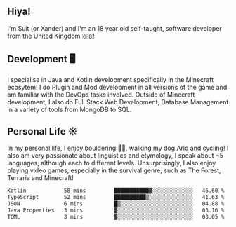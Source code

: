 ## Hiya! 
I'm Suit (or Xander) and I'm an 18 year old self-taught, software developer from the United Kingdom 🇬🇧!

Development 🖥️
---
I specialise in Java and Kotlin development specifically in the Minecraft ecosytem! 
I do Plugin and Mod development in all versions of the game and am familiar with the DevOps tasks involved.
Outside of Minecraft development, I also do Full Stack Web Development, Database Management in a variety of tools from MongoDB to SQL.

Personal Life ☀️
---
In my personal life, I enjoy bouldering 🧗‍♂️, walking my dog Arlo and cycling! I also am very passionate about linguistics and etymology, I speak about ~5 languages, although each to different levels. 
Unsurprisingly, I also enjoy playing video games, especially in the survival genre, such as The Forest, Terraria and Minecraft!
<!--START_SECTION:waka-->

```txt
Kotlin            58 mins         ███████████▓░░░░░░░░░░░░░   46.60 %
TypeScript        52 mins         ██████████▒░░░░░░░░░░░░░░   41.63 %
JSON              6 mins          █▒░░░░░░░░░░░░░░░░░░░░░░░   04.88 %
Java Properties   3 mins          ▓░░░░░░░░░░░░░░░░░░░░░░░░   03.16 %
TOML              3 mins          ▓░░░░░░░░░░░░░░░░░░░░░░░░   03.05 %
```

<!--END_SECTION:waka-->

